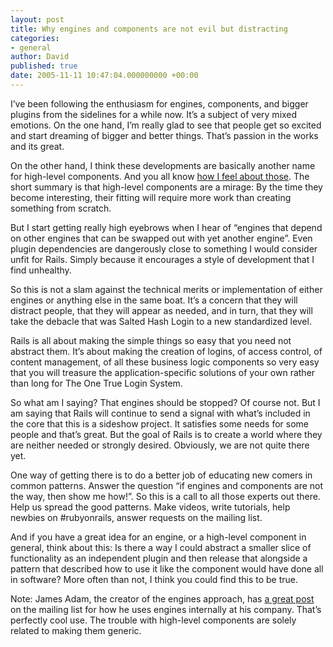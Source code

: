 ```yaml
---
layout: post
title: Why engines and components are not evil but distracting
categories:
- general
author: David
published: true
date: 2005-11-11 10:47:04.000000000 +00:00
---
```

<p>I&#8217;ve been following the enthusiasm for engines, components, and bigger plugins from the sidelines for a while now. It&#8217;s a subject of very mixed emotions. On the one hand, I&#8217;m really glad to see that people get so excited and start dreaming of bigger and better things. That&#8217;s passion in the works and its great.</p>
<p>On the other hand, I think these developments are basically another name for high-level components. And you all know <a href="http://www.loudthinking.com/arc/000407.html">how I feel about those</a>. The short summary is that high-level components are a mirage: By the time they become interesting, their fitting will require more work than creating something from scratch.</p>
<p>But I start getting really high eyebrows when I hear of &#8220;engines that depend on other engines that can be swapped out with yet another engine&#8221;. Even plugin dependencies are dangerously close to something I would consider unfit for Rails. Simply because it encourages a style of development that I find unhealthy.</p>
<p>So this is not a slam against the technical merits or implementation of either engines or anything else in the same boat. It&#8217;s a concern that they will distract people, that they will appear as needed, and in turn, that they will take the debacle that was Salted Hash Login to a new standardized level.</p>
<p>Rails is all about making the simple things so easy that you need not abstract them. It&#8217;s about making the creation of logins, of access control, of content management, of all these business logic components so very easy that you will treasure the application-specific solutions of your own rather than long for The One True Login System.</p>
<p>So what am I saying? That engines should be stopped? Of course not. But I am saying that Rails will continue to send a signal with what&#8217;s included in the core that this is a sideshow project. It satisfies some needs for some people and that&#8217;s great. But the goal of Rails is to create a world where they are neither needed or strongly desired. Obviously, we are not quite there yet.</p>
<p>One way of getting there is to do a better job of educating new comers in common patterns. Answer the question &#8220;if engines and components are not the way, then show me how!&#8221;. So this is a call to all those experts out there. Help us spread the good patterns. Make videos, write tutorials, help newbies on #rubyonrails, answer requests on the mailing list.</p>
<p>And if you have a great idea for an engine, or a high-level component in general, think about this: Is there a way I could abstract a smaller slice of functionality as an independent plugin and then release that alongside a pattern that described how to use it like the component would have done all in software? More often than not, I think you could find this to be true.</p>
<p>Note: James Adam, the creator of the engines approach, has <a href="http://article.gmane.org/gmane.comp.lang.ruby.rails/29166">a great post</a> on the mailing list for how he uses engines internally at his company. That&#8217;s perfectly cool use. The trouble with high-level components are solely related to making them generic.</p>